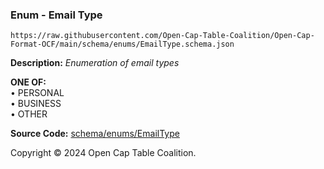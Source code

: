 ### Enum - Email Type

`https://raw.githubusercontent.com/Open-Cap-Table-Coalition/Open-Cap-Format-OCF/main/schema/enums/EmailType.schema.json`

**Description:** _Enumeration of email types_

**ONE OF:**</br>&bull; PERSONAL </br>&bull; BUSINESS </br>&bull; OTHER

**Source Code:** [schema/enums/EmailType](../../../../schema/enums/EmailType.schema.json)

Copyright © 2024 Open Cap Table Coalition.
